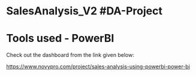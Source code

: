 # SalesAnalysis_V2 #DA-Project
# Tools used - PowerBI
Check out the dashboard from the link given below:

https://www.novypro.com/project/sales-analysis-using-powerbi-power-bi
